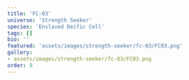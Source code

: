 ```yaml
---
title: 'FC-03'
universe: 'Strength Seeker'
species: 'Enslaved Deific Cell'
tags: []
bio: ''
featured: 'assets/images/strength-seeker/fc-03/FC03.png'
gallery:
- assets/images/strength-seeker/fc-03/FC03.png
order: 9
---
```

